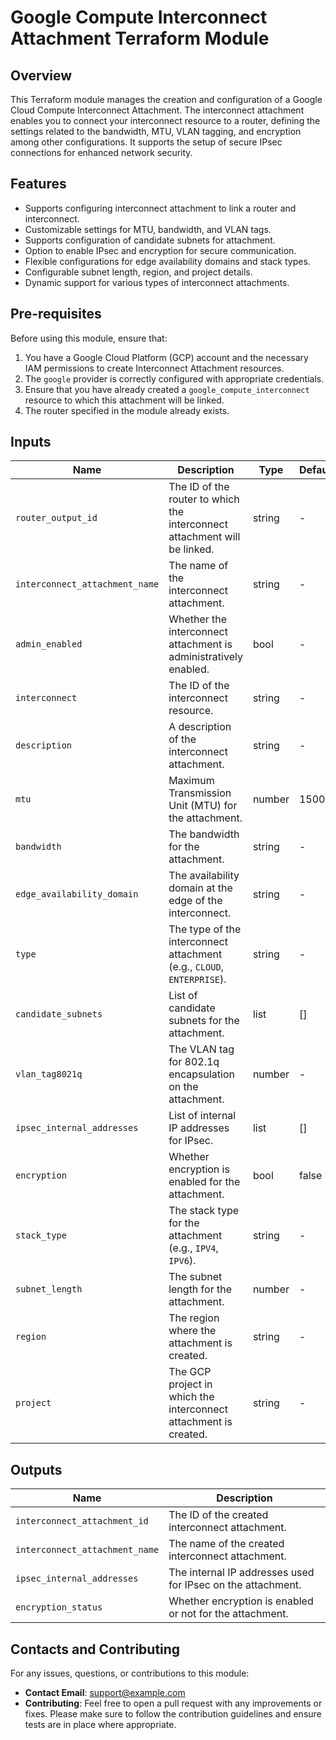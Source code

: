 # Google Compute Interconnect Attachment Terraform Module

## Overview

This Terraform module manages the creation and configuration of a Google Cloud Compute Interconnect Attachment. The interconnect attachment enables you to connect your interconnect resource to a router, defining the settings related to the bandwidth, MTU, VLAN tagging, and encryption among other configurations. It supports the setup of secure IPsec connections for enhanced network security.

## Features

- Supports configuring interconnect attachment to link a router and interconnect.
- Customizable settings for MTU, bandwidth, and VLAN tags.
- Supports configuration of candidate subnets for attachment.
- Option to enable IPsec and encryption for secure communication.
- Flexible configurations for edge availability domains and stack types.
- Configurable subnet length, region, and project details.
- Dynamic support for various types of interconnect attachments.

## Pre-requisites

Before using this module, ensure that:

1. You have a Google Cloud Platform (GCP) account and the necessary IAM permissions to create Interconnect Attachment resources.
2. The `google` provider is correctly configured with appropriate credentials.
3. Ensure that you have already created a `google_compute_interconnect` resource to which this attachment will be linked.
4. The router specified in the module already exists.

## Inputs

| Name                          | Description                                                                                       | Type   | Default  | Required |
|-------------------------------|---------------------------------------------------------------------------------------------------|--------|----------|----------|
| `router_output_id`            | The ID of the router to which the interconnect attachment will be linked.                         | string | -        | yes      |
| `interconnect_attachment_name`| The name of the interconnect attachment.                                                          | string | -        | yes      |
| `admin_enabled`               | Whether the interconnect attachment is administratively enabled.                                  | bool   | -        | yes      |
| `interconnect`                | The ID of the interconnect resource.                                                              | string | -        | yes      |
| `description`                 | A description of the interconnect attachment.                                                     | string | -        | no       |
| `mtu`                         | Maximum Transmission Unit (MTU) for the attachment.                                               | number | 1500     | no       |
| `bandwidth`                   | The bandwidth for the attachment.                                                                 | string | -        | yes      |
| `edge_availability_domain`    | The availability domain at the edge of the interconnect.                                          | string | -        | yes      |
| `type`                        | The type of the interconnect attachment (e.g., `CLOUD`, `ENTERPRISE`).                            | string | -        | yes      |
| `candidate_subnets`           | List of candidate subnets for the attachment.                                                     | list   | []       | no       |
| `vlan_tag8021q`               | The VLAN tag for 802.1q encapsulation on the attachment.                                          | number | -        | yes      |
| `ipsec_internal_addresses`    | List of internal IP addresses for IPsec.                                                          | list   | []       | no       |
| `encryption`                  | Whether encryption is enabled for the attachment.                                                 | bool   | false    | no       |
| `stack_type`                  | The stack type for the attachment (e.g., `IPV4`, `IPV6`).                                         | string | -        | yes      |
| `subnet_length`               | The subnet length for the attachment.                                                             | number | -        | yes      |
| `region`                      | The region where the attachment is created.                                                       | string | -        | yes      |
| `project`                     | The GCP project in which the interconnect attachment is created.                                  | string | -        | yes      |

## Outputs

| Name                           | Description                                                           |
|--------------------------------|-----------------------------------------------------------------------|
| `interconnect_attachment_id`   | The ID of the created interconnect attachment.                        |
| `interconnect_attachment_name` | The name of the created interconnect attachment.                      |
| `ipsec_internal_addresses`     | The internal IP addresses used for IPsec on the attachment.           |
| `encryption_status`            | Whether encryption is enabled or not for the attachment.              |

## Contacts and Contributing

For any issues, questions, or contributions to this module:

- **Contact Email**: support@example.com
- **Contributing**: Feel free to open a pull request with any improvements or fixes. Please make sure to follow the contribution guidelines and ensure tests are in place where appropriate.
